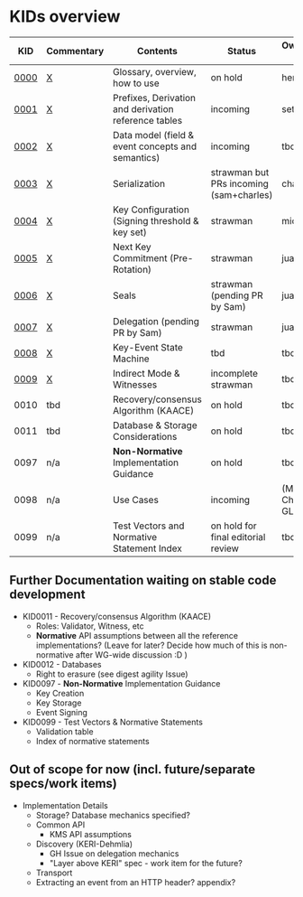 # KIDs overview

|KID|Commentary|Contents|Status|Ownership/primary author|
|---|---|---|---|---|
|[0000](kid0000.md)|[X](kid0000Comment.md)|Glossary, overview, how to use|on hold|henk+juan|
|[0001](kid0001.md)|[X](kid0001Comment.md)|Prefixes, Derivation and derivation reference tables|incoming|seth|
|[0002](kid0002.md)|[X](kid0002Comment.md)|Data model (field & event concepts and semantics)|incoming|tbd|
|[0003](kid0003.md)|[X](kid0003Comment.md)|Serialization|strawman but PRs incoming (sam+charles)|charles|
|[0004](kid0004.md)|[X](kid0004Comment.md)|Key Configuration (Signing threshold & key set)|strawman|michael|
|[0005](kid0005.md)|[X](kid0005Comment.md)|Next Key Commitment (Pre-Rotation)|strawman|juan|
|[0006](kid0006.md)|[X](kid0006Comment.md)|Seals|strawman (pending PR by Sam)|juan|
|[0007](kid0007.md)|[X](kid0007Comment.md)|Delegation (pending PR by Sam)|strawman|juan|
|[0008](kid0008.md)|[X](kid0008Comment.md)|Key-Event State Machine|tbd|tbd|
|[0009](kid0009.md)|[X](kid0009Comment.md)|Indirect Mode & Witnesses|incomplete strawman|tbd|
|0010|tbd|Recovery/consensus Algorithm (KAACE)|on hold|tbd|
|0011|tbd|Database & Storage Considerations|on hold|tbd
|0097|n/a|**Non-Normative** Implementation Guidance|on hold|tbd|
|0098|n/a|Use Cases|incoming|(Michael, Robert, Charles, and GLEIF?)|
|0099|n/a|Test Vectors and Normative Statement Index|on hold for final editorial review|tbd|

## Further Documentation waiting on stable code development 
- KID0011 - Recovery/consensus Algorithm (KAACE)
    * Roles: Validator, Witness, etc
    * **Normative** API assumptions between all the reference implementations? (Leave for later? Decide how much of this is non-normative after WG-wide discussion :D )
- KID0012 - Databases
    - Right to erasure (see digest agility Issue)
- KID0097 - **Non-Normative** Implementation Guidance
    - Key Creation
    - Key Storage
    - Event Signing
- KID0099 - Test Vectors & Normative Statements
    * Validation table
    * Index of normative statements 

## Out of scope for now (incl. future/separate specs/work items)
- Implementation Details 
    - Storage? Database mechanics specified?
    - Common API
        * KMS API assumptions
    - Discovery (KERI-Dehmlia)
        - GH Issue on delegation mechanics
        - "Layer above KERI" spec - work item for the future?
    - Transport
    - Extracting an event from an HTTP header? appendix?
